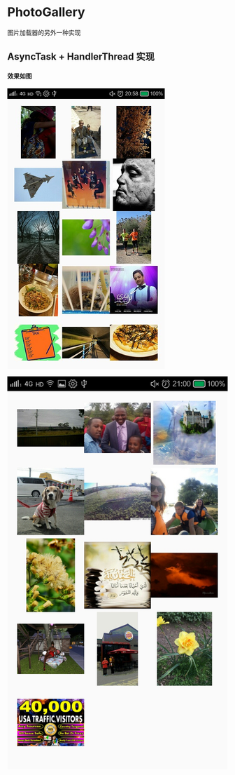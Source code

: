 # PhotoGallery
图片加载器的另外一种实现

## AsyncTask + HandlerThread 实现
#### 效果如图
![](/readMeNeedPicture/1.jpg)

![](/readMeNeedPicture/2.jpg)
